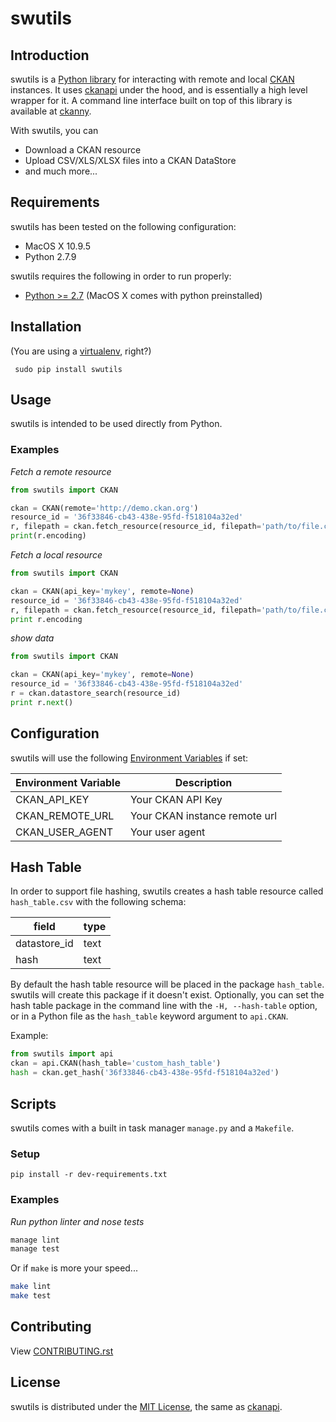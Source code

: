 # swutils

## Introduction

swutils is a [Python library](#library) for interacting with remote and local [CKAN](http://ckan.org/) instances. It uses [ckanapi](https://github.com/ckan/ckanapi) under the hood, and is essentially a high level wrapper for it. A command line interface built on top of this library is available at [ckanny](https://github.com/reubano/ckanny).

With swutils, you can

- Download a CKAN resource
- Upload CSV/XLS/XLSX files into a CKAN DataStore
- and much more...

## Requirements

swutils has been tested on the following configuration:

- MacOS X 10.9.5
- Python 2.7.9

swutils requires the following in order to run properly:

- [Python >= 2.7](http://www.python.org/download) (MacOS X comes with python preinstalled)

## Installation

(You are using a [virtualenv](http://www.virtualenv.org/en/latest/index.html), right?)

     sudo pip install swutils

## Usage

swutils is intended to be used directly from Python.

### Examples

*Fetch a remote resource*

```python
from swutils import CKAN

ckan = CKAN(remote='http://demo.ckan.org')
resource_id = '36f33846-cb43-438e-95fd-f518104a32ed'
r, filepath = ckan.fetch_resource(resource_id, filepath='path/to/file.csv')
print(r.encoding)
```

*Fetch a local resource*

```python
from swutils import CKAN

ckan = CKAN(api_key='mykey', remote=None)
resource_id = '36f33846-cb43-438e-95fd-f518104a32ed'
r, filepath = ckan.fetch_resource(resource_id, filepath='path/to/file.csv')
print r.encoding
```
*show data*

```python
from swutils import CKAN

ckan = CKAN(api_key='mykey', remote=None)
resource_id = '36f33846-cb43-438e-95fd-f518104a32ed'
r = ckan.datastore_search(resource_id)
print r.next()
```

## Configuration

swutils will use the following [Environment Variables](http://www.cyberciti.biz/faq/set-environment-variable-linux/) if set:

Environment Variable|Description
--------------------|-----------
CKAN_API_KEY|Your CKAN API Key
CKAN_REMOTE_URL|Your CKAN instance remote url
CKAN_USER_AGENT|Your user agent

## Hash Table

In order to support file hashing, swutils creates a hash table resource called `hash_table.csv` with the following schema:

field|type
------|----
datastore_id|text
hash|text

By default the hash table resource will be placed in the package `hash_table`. swutils will create this package if it doesn't exist. Optionally, you can set the hash table package in the command line with the `-H, --hash-table` option, or in a Python file as the `hash_table` keyword argument to `api.CKAN`.

Example:

```python
from swutils import api
ckan = api.CKAN(hash_table='custom_hash_table')
hash = ckan.get_hash('36f33846-cb43-438e-95fd-f518104a32ed')
```

## Scripts

swutils comes with a built in task manager `manage.py` and a `Makefile`.

### Setup

    pip install -r dev-requirements.txt

### Examples

*Run python linter and nose tests*

```bash
manage lint
manage test
```

Or if `make` is more your speed...

```bash
make lint
make test
```

## Contributing

View [CONTRIBUTING.rst](https://github.com/reubano/swutils/blob/master/CONTRIBUTING.rst)

## License

swutils is distributed under the [MIT License](http://opensource.org/licenses/MIT), the same as [ckanapi](https://github.com/ckan/ckanapi).
